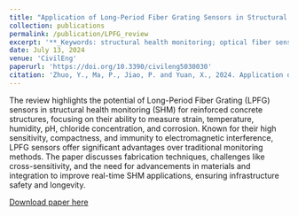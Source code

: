 ```yaml
---
title: "Application of Long-Period Fiber Grating Sensors in Structural Health Monitoring: A Review"
collection: publications
permalink: /publication/LPFG_review
excerpt: '**_Keywords: structural health monitoring; optical fiber sensors; long-period fiber gratings; reinforced concrete_** <br/>The paper presents a comprehensive overview of the utilization of Long-Period Fiber Grating (LPFG) sensors in structural health monitoring (SHM). These sensors are recognized for their high sensitivity, immunity to electromagnetic interference, and compact size.'
date: July 13, 2024
venue: 'CivilEng'
paperurl: 'https://doi.org/10.3390/civileng5030030'
citation: 'Zhuo, Y., Ma, P., Jiao, P. and Yuan, X., 2024. Application of Long-Period Fiber Grating Sensors in Structural Health Monitoring: A Review. CivilEng, 5(3), pp.559-575.'
---
```

The review highlights the potential of Long-Period Fiber Grating (LPFG) sensors in structural health monitoring (SHM) for reinforced concrete structures, focusing on their ability to measure strain, temperature, humidity, pH, chloride concentration, and corrosion. Known for their high sensitivity, compactness, and immunity to electromagnetic interference, LPFG sensors offer significant advantages over traditional monitoring methods. The paper discusses fabrication techniques, challenges like cross-sensitivity, and the need for advancements in materials and integration to improve real-time SHM applications, ensuring infrastructure safety and longevity. 

[Download paper here](https://drive.google.com/file/d/1iWayfJe2b3DTi9F7m--n_WufbBb0duIi/view?usp=sharing)
